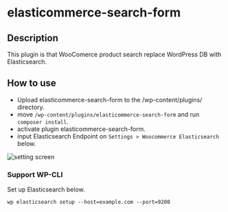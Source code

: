 # elasticommerce-search-form
## Description
This plugin is that WooComerce product search replace WordPress DB with Elasticsearch.

## How to use
- Upload elasticommerce-search-form to the /wp-content/plugins/ directory.
- move `/wp-content/plugins/elasticommerce-search-form` and run `composer install`.
- activate plugin elasticommerce-search-form.
- input Elasticsearch Endpoint on `Settings > Woocommerce Elasticsearch` below.

<img src="https://raw.githubusercontent.com/megumiteam/elasticommerce-search-form/master/screenshot-1.png" title="setting screen"/>

### Support WP-CLI
Set up Elasticsearch below.

    wp elasticsearch setup --host=example.com --port=9200
